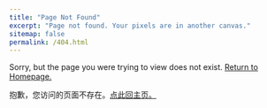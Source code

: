 ```yaml
---
title: "Page Not Found"
excerpt: "Page not found. Your pixels are in another canvas."
sitemap: false
permalink: /404.html
---
```


Sorry, but the page you were trying to view does not exist. [Return to Homepage.](https://xizewang.github.io)

抱歉，您访问的页面不存在。[点此回主页。](https://xizewang.github.io)
